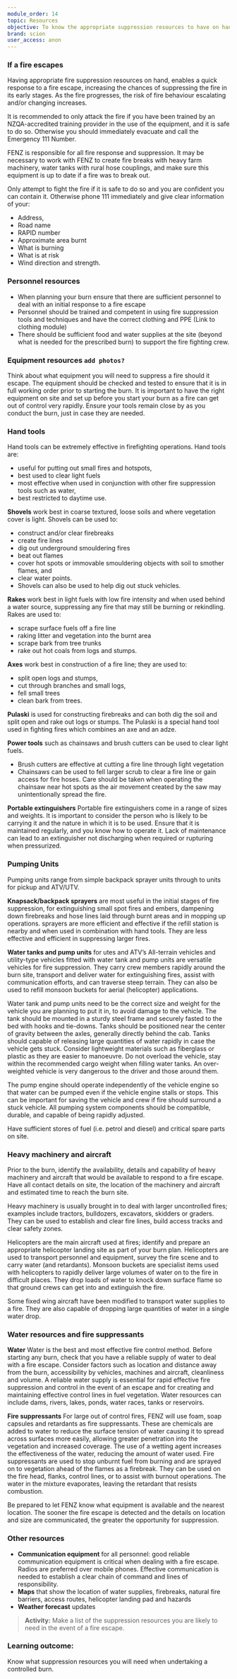 ```yaml
---
module_order: 14
topic: Resources
objective: To know the appropriate suppression resources to have on hand in case of a fire escape.
brand: scion
user_access: anon
---
```


### If a fire escapes

Having appropriate fire suppression resources on hand, enables a quick response to a fire escape, increasing the chances of suppressing the fire in its early stages. As the fire progresses, the risk of fire behaviour escalating and/or changing increases.

It is recommended to only attack the fire if you have been trained by an NZQA-accredited training provider in the use of the equipment, and it is safe to do so. Otherwise you should immediately evacuate and call the Emergency 111 Number.

FENZ is responsible for all fire response and suppression. It may be necessary to work with FENZ to create fire breaks with heavy farm machinery, water tanks with rural hose couplings, and make sure this equipment is up to date if a fire was to break out.

Only attempt to fight the fire if it is safe to do so and you are confident you can contain it. Otherwise phone 111 immediately and give clear information of your:
* Address,
* Road name
* RAPID number
* Approximate area burnt
* What is burning
* What is at risk
* Wind direction and strength.

### Personnel resources

* When planning your burn ensure that there are sufficient personnel to deal with an initial response to a fire escape
* Personnel should be trained and competent in using fire suppression tools and techniques and have the correct clothing and PPE (Link to clothing module)
* There should be sufficient food and water supplies at the site (beyond what is needed for the prescribed burn) to support the fire fighting crew.

### Equipment resources `add photos?`

Think about what equipment you will need to suppress a fire should it escape. The equipment should be checked and tested to ensure that it is in full working order prior to starting the burn. It is important to have the right equipment on site and set up before you start your burn as a fire can get out of control very rapidly. Ensure your tools remain close by as you conduct the burn, just in case they are needed.

### Hand tools

Hand tools can be extremely effective in firefighting operations.  Hand tools are:
* useful for putting out small fires and hotspots,
* best used to clear light fuels
* most effective when used in conjunction with other fire suppression tools such as water,
* best restricted to daytime use.

**Shovels** work best in coarse textured, loose soils and where vegetation cover is light. Shovels can be used to:
* construct and/or clear firebreaks
* create fire lines
* dig out underground smouldering fires
* beat out flames
* cover hot spots or immovable smouldering objects with soil to smother flames, and
* clear water points.
* Shovels can also be used to help dig out stuck vehicles.

**Rakes** work best in light fuels with low fire intensity and when used behind a water source, suppressing any fire that may still be burning or rekindling. Rakes are used to:
* scrape surface fuels off a fire line
* raking litter and vegetation into the burnt area
* scrape bark from tree trunks 
* rake out hot coals from logs and stumps.  

**Axes** work best in construction of a fire line; they are used to:
* split open logs and stumps, 
* cut through branches and small logs, 
* fell small trees 
* clean bark from trees.

**Pulaski** is used for constructing firebreaks and can both dig the soil and split open and rake out logs or stumps. The Pulaski is a special hand tool used in fighting fires which combines an axe and an adze. 

**Power tools** such as chainsaws and brush cutters can be used to clear light fuels. 
* Brush cutters are effective at cutting a fire line through light vegetation 
* Chainsaws can be used to fell larger scrub to clear a fire line or gain access for fire hoses. Care should be taken when operating the chainsaw near hot spots as the air movement created by the saw may unintentionally spread the fire.


**Portable extinguishers**
Portable fire extinguishers come in a range of sizes and weights. It is important to consider the person who is likely to be carrying it and the nature in which it is to be used. Ensure that it is maintained regularly, and you know how to operate it. Lack of maintenance can lead to an extinguisher not discharging when required or rupturing when pressurized.

### Pumping Units

Pumping units range from simple backpack sprayer units through to units for pickup and ATV/UTV.

**Knapsack/backpack sprayers** are most useful in the initial stages of fire suppression, for extinguishing small spot fires and embers, dampening down firebreaks and hose lines laid through burnt areas and in mopping up operations. sprayers are more efficient and effective if the refill station is nearby and when used in combination with hand tools. They are less effective and efficient in suppressing larger fires.

**Water tanks and pump units** for utes and ATV’s
All-terrain vehicles and utility-type vehicles fitted with water tank and pump units are versatile vehicles for fire suppression. They carry crew members rapidly around the burn site, transport and deliver water for extinguishing fires, assist with communication efforts, and can traverse steep terrain. They can also be used to refill monsoon buckets for aerial (helicopter) applications.

Water tank and pump units need to be the correct size and weight for the vehicle you are planning to put it in, to avoid damage to the vehicle. The tank should be mounted in a sturdy steel frame and securely fasted to the bed with hooks and tie-downs. Tanks should be positioned near the center of gravity between the axles, generally directly behind the cab. Tanks should capable of releasing large quantities of water rapidly in case the vehicle gets stuck. Consider lightweight materials such as fiberglass or plastic as they are easier to manoeuvre. Do not overload the vehicle, stay within the recommended cargo weight when filling water tanks. An over-weighted vehicle is very dangerous to the driver and those around them.

The pump engine should operate independently of the vehicle engine so that water can be pumped even if the vehicle engine stalls or stops. This can be important for saving the vehicle and crew if fire should surround a stuck vehicle. All pumping system components should be compatible, durable, and capable of being rapidly adjusted.

Have sufficient stores of fuel (i.e. petrol and diesel) and critical spare parts on site.

### Heavy machinery and aircraft  

Prior to the burn, identify the availability, details and capability of heavy machinery and aircraft that would be available to respond to a fire escape. Have all contact details on site, the location of the machinery and aircraft and estimated time to reach the burn site.

Heavy machinery is usually brought in to deal with larger uncontrolled fires; examples include tractors, bulldozers, excavators, skidders or graders. They can be used to establish and clear fire lines, build access tracks and clear safety zones.

Helicopters are the main aircraft used at fires; identify and prepare an appropriate helicopter landing site as part of your burn plan. Helicopters are used to transport personnel and equipment, survey the fire scene and to carry water (and retardants). Monsoon buckets are specialist items used with helicopters to rapidly deliver large volumes of water on to the fire in difficult places. They drop loads of water to knock down surface flame so that ground crews can get into and extinguish the fire. 

Some fixed wing aircraft have been modified to transport water supplies to a fire. They are also capable of dropping large quantities of water in a single water drop.

### Water resources and fire suppressants

**Water**
Water is the best and most effective fire control method. Before starting any burn, check that you have a reliable supply of water to deal with a fire escape. Consider factors such as location and distance away from the burn, accessibility by vehicles, machines and aircraft, cleanliness and volume. A reliable water supply is essential for rapid effective fire suppression and control in the event of an escape and for creating and maintaining effective control lines in fuel vegetation. Water resources can include dams, rivers, lakes, ponds, water races, tanks or reservoirs. 

**Fire suppressants**
For large out of control fires, FENZ will use foam, soap capsules and retardants as fire suppressants. These are chemicals are added to water to reduce the surface tension of water causing it to spread across surfaces more easily, allowing greater penetration into the vegetation and increased coverage. The use of a wetting agent increases the effectiveness of the water, reducing the amount of water used. Fire suppressants are used to stop unburnt fuel from burning and are sprayed on to vegetation ahead of the flames as a firebreak. They can be used on the fire head, flanks, control lines, or to assist with burnout operations. The water in the mixture evaporates, leaving the retardant that resists combustion.
 
Be prepared to let FENZ know what equipment is available and the nearest location. The sooner the fire escape is detected and the details on location and size are communicated, the greater the opportunity for suppression.

### Other resources

* **Communication equipment** for all personnel: good reliable communication equipment is critical when dealing with a fire escape. Radios are preferred over mobile phones. Effective communication is needed to establish a clear chain of command and lines of responsibility.
* **Maps** that show the location of water supplies, firebreaks, natural fire barriers, access routes, helicopter landing pad and hazards
* **Weather forecast** updates

> __Activity:__  Make a list of the suppression resources you are likely to need in the event of a fire escape.

### Learning outcome: 

Know what suppression resources you will need when undertaking a controlled burn.

